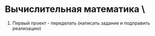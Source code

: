 # Вычислительная математика \\
1. Первый проект - переделать (написать задание и подправить реализацию)
